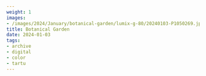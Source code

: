 ```yaml
---
weight: 1
images:
- /images/2024/January/botanical-garden/lumix-g-80/20240103-P1050269.jpg
title: Botanical Garden
date: 2024-01-03
tags:
- archive
- digital
- color
- tartu
---
```

